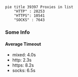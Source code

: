 
```mermaid
pie title 39397 Proxies in list
    "HTTP" : 28253
    "HTTPS": 10541
    "SOCKS" : 7643
```

### Some Info
#### Average Timeout

- mixed: 4.0s
- http: 2.3s
- https: 8.2s
- socks: 6.5s